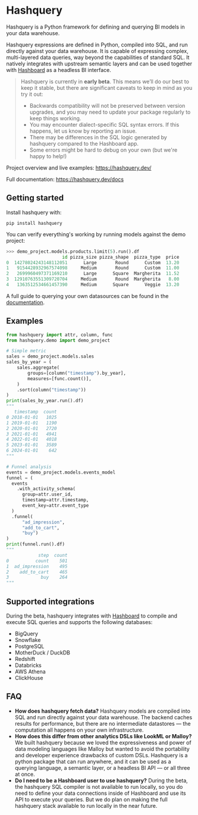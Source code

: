 # Hashquery

Hashquery is a Python framework for defining and querying BI models in your data warehouse.

Hashquery expressions are defined in Python, compiled into SQL, and run directly against your data warehouse. It is capable of expressing complex, multi-layered data queries, way beyond the capabilities of standard SQL. It natively integrates with upstream semantic layers and can be used together with [Hashboard](https://hashboard.com) as a headless BI interface.

> Hashquery is currently in **early beta**. This means we’ll do our best to keep it stable, but there are significant caveats to keep in mind as you try it out:
>
> - Backwards compatibility will not be preserved between version upgrades, and you may need to update your package regularly to keep things working.
> - You may encounter dialect-specific SQL syntax errors. If this happens, let us know by reporting an issue.
> - There may be differences in the SQL logic generated by hashquery compared to the Hashboard app.
> - Some errors might be hard to debug on your own (but we're happy to help!)

Project overview and live examples: https://hashquery.dev/

Full documentation: https://hashquery.dev/docs

## Getting started

Install hashquery with:

```
pip install hashquery
```

You can verify everything's working by running models against the demo project:

```python
>>> demo_project.models.products.limit(5).run().df
                     id pizza_size pizza_shape  pizza_type  price
0  14278024243148112051      Large       Round      Custom  13.20
1   9154428932967574098     Medium       Round      Custom  11.00
2   2699960497371169210      Large      Square  Margherita  11.52
3  12910763551309720704     Medium       Round  Margherita   8.00
4   1363512534661457390     Medium      Square      Veggie  13.20
```

A full guide to querying your own datasources can be found in the [documentation](https://hashquery.dev/docs/setup_tutorial/2_authentication/).

## Examples

```python
from hashquery import attr, column, func
from hashquery.demo import demo_project

# Simple metric
sales = demo_project.models.sales
sales_by_year = (
    sales.aggregate(
        groups=[column("timestamp").by_year],
        measures=[func.count()],
    )
    .sort(column("timestamp"))
)
print(sales_by_year.run().df)
"""
   timestamp  count
0 2018-01-01   1025
1 2019-01-01   1190
2 2020-01-01   2720
3 2021-01-01   4941
4 2022-01-01   4018
5 2023-01-01   3589
6 2024-01-01    642
"""
```

```python
# Funnel analysis
events = demo_project.models.events_model
funnel = (
  events
	.with_activity_schema(
      group=attr.user_id,
      timestamp=attr.timestamp,
      event_key=attr.event_type
  )
  .funnel(
	  "ad_impression",
	  "add_to_cart",
	  "buy")
)
print(funnel.run().df)
"""
            step  count
0          count    501
1  ad_impression    495
2    add_to_cart    465
3            buy    264
"""
```

## Supported integrations

During the beta, hashquery integrates with [Hashboard](https://hashboard.com) to compile and execute SQL queries and supports the following databases:

- BigQuery
- Snowflake
- PostgreSQL
- MotherDuck / DuckDB
- Redshift
- Databricks
- AWS Athena
- ClickHouse

## FAQ

- **How does hashquery fetch data?**
  Hashquery models are compiled into SQL and run directly against your data warehouse. The backend caches results for performance, but there are no intermediate datastores — the computation all happens on your own infrastructure.
- **How does this differ from other analytics DSLs like LookML or Malloy?**
  We built hashquery because we loved the expressiveness and power of data modeling languages like Malloy but wanted to avoid the portability and developer experience drawbacks of custom DSLs. Hashquery is a python package that can run anywhere, and it can be used as a querying language, a semantic layer, or a headless BI API — or all three at once.
- **Do I need to be a Hashboard user to use hashquery?**
  During the beta, the hashquery SQL compiler is not available to run locally, so you do need to define your data connections inside of Hashboard and use its API to execute your queries. But we do plan on making the full hashquery stack available to run locally in the near future.
